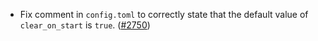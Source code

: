 - Fix comment in `config.toml` to correctly state that the default value
  of `clear_on_start` is `true`.
  ([#2750](https://github.com/informalsystems/ibc-rs/issues/2750))